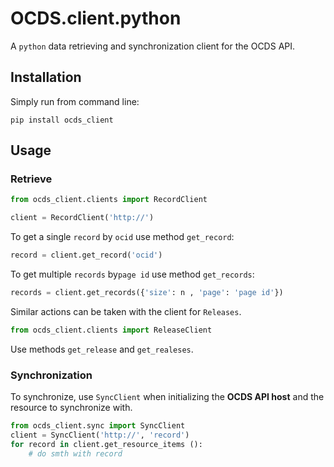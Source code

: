 ﻿# OCDS.client.python

A `python` data retrieving and synchronization client for the OCDS API.

## Installation

Simply run from command line:
```
pip install ocds_client
```

## Usage
### Retrieve
```py
from ocds_client.clients import RecordClient
```
```py
client = RecordClient('http://')
```
To get a single `record` by `ocid` use method `get_record`:
```py
record = client.get_record('ocid')
```
To get multiple `records` by`page id` use method `get_records`:
```py
records = client.get_records({'size': n , 'page': 'page id'})
```
Similar actions can be taken with the client for `Releases`.
```py
from ocds_client.clients import ReleaseClient
```
Use methods `get_release` and `get_realeses`.

### Synchronization
To synchronize, use `SyncClient` when initializing the **OCDS API host** and the resource to synchronize with.
```py
from ocds_client.sync import SyncClient
client = SyncClient('http://', 'record')
for record in client.get_resource_items ():
	# do smth with record
```
